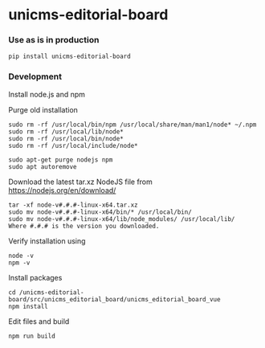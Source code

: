 # unicms-editorial-board

### Use as is in production

```
pip install unicms-editorial-board
```

### Development

Install node.js and npm

Purge old installation
```
sudo rm -rf /usr/local/bin/npm /usr/local/share/man/man1/node* ~/.npm
sudo rm -rf /usr/local/lib/node*
sudo rm -rf /usr/local/bin/node*
sudo rm -rf /usr/local/include/node*

sudo apt-get purge nodejs npm
sudo apt autoremove
```

Download the latest tar.xz NodeJS file from https://nodejs.org/en/download/
```
tar -xf node-v#.#.#-linux-x64.tar.xz
sudo mv node-v#.#.#-linux-x64/bin/* /usr/local/bin/
sudo mv node-v#.#.#-linux-x64/lib/node_modules/ /usr/local/lib/
Where #.#.# is the version you downloaded.
```

Verify installation using
```
node -v
npm -v
```

Install packages
```
cd /unicms-editorial-board/src/unicms_editorial_board/unicms_editorial_board_vue
npm install
```

Edit files and build
```
npm run build
```

